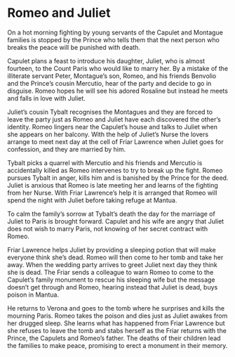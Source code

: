 <!-- ======================================================================
--- Search engine
title:          Romeo and Juliet
keywords:       Romeo, Juliet, tragedy
description:    Romeo and Juliet by William Shakespeare.
--- Menu system
order:          80
text:           Romeo and Juliet
hidden:         false
umbel:          false
--- Page properties
id:             
document:       
layout:         layout-2-left
$-left:         play-list
searchable:     true
======================================================================= -->

# Romeo and Juliet

On a hot morning fighting by young servants of the Capulet and Montague families
is stopped by the Prince who tells them that the next person who breaks the peace
will be punished with death.

Capulet plans a feast to introduce his daughter, Juliet, who is almost fourteen,
to the Count Paris who would like to marry her. By a mistake of the illiterate
servant Peter, Montague’s son, Romeo, and his friends Benvolio and the Prince’s
cousin Mercutio, hear of the party and decide to go in disguise. Romeo hopes he
will see his adored Rosaline but instead he meets and falls in love with Juliet.

Juliet’s cousin Tybalt recognises the Montagues and they are forced to leave the
party just as Romeo and Juliet have each discovered the other’s identity. Romeo
lingers near the Capulet’s house and talks to Juliet when she appears on her
balcony. With the help of Juliet’s Nurse the lovers arrange to meet next day at
the cell of Friar Lawrence when Juliet goes for confession, and they are married
by him.

Tybalt picks a quarrel with Mercutio and his friends and Mercutio is accidentally
killed as Romeo intervenes to try to break up the fight. Romeo pursues Tybalt in
anger, kills him and is banished by the Prince for the deed. Juliet is anxious
that Romeo is late meeting her and learns of the fighting from her Nurse. With
Friar Lawrence’s help it is arranged that Romeo will spend the night with Juliet
before taking refuge at Mantua.

To calm the family’s sorrow at Tybalt’s death the day for the marriage of Juliet
to Paris is brought forward. Capulet and his wife are angry that Juliet does not
wish to marry Paris, not knowing of her secret contract with Romeo.

Friar Lawrence helps Juliet by providing a sleeping potion that will make
everyone think she’s dead. Romeo will then come to her tomb and take her away.
When the wedding party arrives to greet Juliet next day they think she is dead.
The Friar sends a colleague to warn Romeo to come to the Capulet’s family
monument to rescue his sleeping wife but the message doesn’t get through and
Romeo, hearing instead that Juliet is dead, buys poison in Mantua.

He returns to Verona and goes to the tomb where he surprises and kills the
mourning Paris. Romeo takes the poison and dies just as Juliet awakes from her
drugged sleep. She learns what has happened from Friar Lawrence but she refuses
to leave the tomb and stabs herself as the Friar returns with the Prince, the
Capulets and Romeo’s father. The deaths of their children lead the families to
make peace, promising to erect a monument in their memory.

